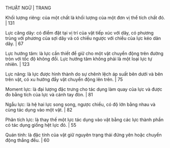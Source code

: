 THUẬT NGỮ | TRANG

Khối lượng riêng: của một chất là khối lượng của một đơn vị thể tích chất đó. | 131

Lực căng dây: có điểm đặt tại vị trí của vật tiếp xúc với dây, có phương trùng với phương của sợi dây và có chiều ngược với chiều của lực kéo dãn dây. | 67

Lực hướng tâm: là lực cần thiết để giữ cho một vật chuyển động trên đường tròn với tốc độ không đổi. Lực hướng tâm không phải là một loại lực tự nhiên. | 123

Lực nâng: là lực được hình thành do sự chênh lệch áp suất bên dưới và bên trên vật, có xu hướng đẩy vật chuyển động lên trên. | 75

Moment lực: là đại lượng đặc trưng cho tác dụng làm quay của lực và được đo bằng tích của lực và cánh tay đòn. | 81

Ngẫu lực: là hệ hai lực song song, ngược chiều, có độ lớn bằng nhau và cùng tác dụng vào một vật. | 82

Phân tích lực: là thay thế một lực tác dụng vào vật bằng các lực thành phần có tác dụng giống hệt lực đó. | 55

Quán tính: là đặc tính của vật giữ nguyên trạng thái đứng yên hoặc chuyển động thẳng đều. | 60